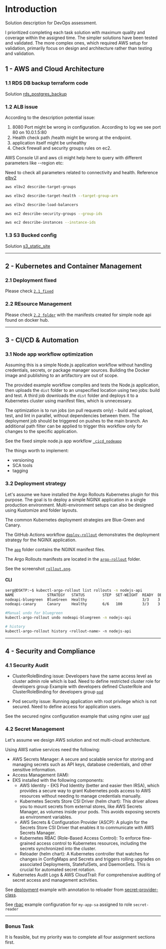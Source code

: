 # Introduction

Solution description for DevOps assessment.

I prioritized completing each task solution with maximum quality and coverage within the assigned time. The simpler solutions have been tested and validated. The more complex ones, which required AWS setup for validation, primarily focus on design and architecture rather than testing and validation.

## 1 - AWS and Cloud Architecture

### 1.1 RDS DB backup terraform code

Solution [rds_postgres_backup](https://github.com/7sergaza7/ntr/blob/main/1.1/rds_postgres_backup.tf)

### 1.2 ALB issue

According to the description potential issue:

1. 8080 Port might be wrong in configuration. According to log we see port 80 on 10.0.1.5:80
1. Health check path /health might be wrong at the endpoint.
1. application itself might be unhealthy
1. Check firewall and security groups rules on ec2.

AWS Console UI and aws cli might help here to query with different parameters like --region etc:

Need to check all parameters related to connectivity and health.
Reference [elbv2](https://docs.aws.amazon.com/cli/latest/reference/elbv2/)

```bash
aws elbv2 describe-target-groups 

aws elbv2 describe-target-health --target-group-arn

aws elbv2 describe-load-balancers

aws ec2 describe-security-groups --group-ids

aws ec2 describe-instances --instance-ids
```

### 1.3 S3 Bucked config

Solution [s3_static_site](https://github.com/7sergaza7/ntr/blob/main/1.1/rds_postgres_backup.tf)

---

## 2 - Kubernetes and Container Management

### 2.1 Deployment fixed

Please check [`2.1_fixed`](https://github.com/7sergaza7/ntr/blob/main/2.1/2.1_fixed.yaml)

### 2.2 REsource Management

Please check [`2.2 folder`](https://github.com/7sergaza7/ntr/blob/main/2.2) with the manifests created for simple node api found on docker hub.

---

## 3 - CI/CD & Automation

### 3.1 Node app workflow optimization

Assuming this is a simple Node.js application workflow without handling credentials, secrets, or package manager sources. Building the Docker image and publishing to an artifactory are out of scope.

The provided example workflow compiles and tests the Node.js application, then uploads the `dist` folder to an unspecified location using two jobs: build and test. A third job downloads the `dist` folder and deploys it to a Kubernetes cluster using manifest files, which is unnecessary.

The optimization is to run jobs (on pull requests only) - build and upload, test, and lint in parallel, without dependencies between them. The deployment job should be triggered on pushes to the main branch. An additional path filter can be applied to trigger this workflow only for changes to the specific application.

See the fixed simple node.js app workflow [`_cicd_nodeapp`](https://github.com/7sergaza7/ntr/blob/main/3.1/_cicd_nodeapp.yaml)

The things worth to implement:

- versioning
- SCA tools
- tagging

### 3.2 Deployment strategy

Let's assume we have installed the Argo Rollouts Kubernetes plugin for this purpose. The goal is to deploy a simple NGINX application in a single production environment. Multi-environment setups can also be designed using Kustomize and folder layouts.

The common Kubernetes deployment strategies are Blue-Green and Canary.

The GitHub Actions workflow [`deploy-rollout`](https://github.com/7sergaza7/ntr/blob/main/3.2/deploy-rollout.yaml) demonstrates the deployment strategy for the NGINX application.

The [`app`](https://github.com/7sergaza7/ntr/blob/main/3.2/app) folder contains the NGINX manifest files.

The Argo Rollouts manifests are located in the [`argo-rollout`](https://github.com/7sergaza7/ntr/blob/main/3.2/argo-rollout) folder.

See the screenshot [`rollout.png`](https://github.com/7sergaza7/ntr/blob/main/3.2/rollout.png).

#### CLI

```bash
serg@DSKTP:~$ kubectl-argo-rollout list rollouts -n nodejs-api
NAME               STRATEGY   STATUS        STEP  SET-WEIGHT  READY  DESIRED  UP-TO-DATE  AVAILABLE
nodeapi-bluegreen  BlueGreen  Healthy       -     -           3/3    3        3           3        
nodeapi-canary     Canary     Healthy       6/6   100         3/3    3        3           3 

#Manual undo for bluegreen
kubectl-argo-rollout undo nodeapi-bluegreen -n nodejs-api

# history
kubectl-argo-rollout history <rollout-name> -n nodejs-api
```

---

## 4 - Security and Compliance

### 4.1 Security Audit

- ClusterRoleBinding issue:
Developers have the same access level as cluster admin role which is bad. Need to define restricted cluster role for developers group
Example with developers defined ClusterRole and ClusterRoleBinding for developers group [`pod`](https://github.com/7sergaza7/ntr/blob/main/4.1/developers_clusterrole.yaml)

- Pod security issue:
Running application with root privilege which is not secured. Need to define access for application users.

See the secured nginx configuration example that using nginx user [`pod`](https://github.com/7sergaza7/ntr/blob/main/4.1/pod.yaml)

### 4.2 Secret Management

Let's assume we design AWS solution and not multi-cloud architecture.

Using AWS native services need the following:

- AWS Secrets Manager: A secure and scalable service for storing and managing secrets such as API keys, database credentials, and other sensitive information.
- Access Management (IAM):
- EKS installed with the following components:
  - AWS Identity - EKS Pod Identity (better and easier then IRSA), which provides a secure way to grant Kubernetes pods access to AWS resources without needing to manage credentials manually.
  - Kubernetes Secrets Store CSI Driver (helm chart): This driver allows you to mount secrets from external stores, like AWS Secrets Manager, as volumes inside your pods. This avoids exposing secrets as environment variables.
  - AWS Secrets & Configuration Provider (ASCP): A plugin for the Secrets Store CSI Driver that enables it to communicate with AWS Secrets Manager.
  - Kubernetes RBAC (Role-Based Access Control): To enforce fine-grained access control to Kubernetes resources, including the secrets synchronized into the cluster.
  - Reloader (helm chart): A Kubernetes controller that watches for changes in ConfigMaps and Secrets and triggers rolling upgrades on associated Deployments, StatefulSets, and DaemonSets. This is crucial for automated secret rotation.
- Kubernetes Audit Logs & AWS CloudTrail: For comprehensive auditing of secret access and management activities.

See [deployment](https://github.com/7sergaza7/ntr/blob/main/4.2/deployment.yaml) example with annotation to reloader from [secret-provider-class](https://github.com/7sergaza7/ntr/blob/main/4.2/secret-provider-class.yaml).

See [rbac](https://github.com/7sergaza7/ntr/blob/main/4.2/rbac.yaml) example configuration for `my-app-sa` assigned to role `secret-reader`

---

### Bonus Task

It is feasible, but my priority was to complete all four assignment sections first.
